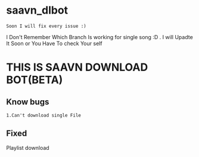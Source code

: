 # saavn_dlbot
 ```Soon I will fix every issue :)```

 I Don't Remember Which Branch Is working for single song :D . 
 I will Upadte It Soon or You Have To check Your self

# THIS IS SAAVN DOWNLOAD BOT(BETA)

## Know bugs
 ```
 1.Can't download single File
 ```

## Fixed

 Playlist download

